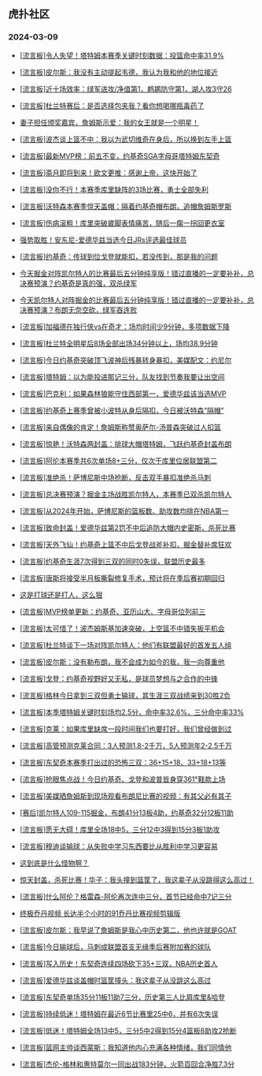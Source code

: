 ## 虎扑社区 
### 2024-03-09

+ [[流言板]令人失望！塔特姆本赛季关键时刻数据：投篮命中率31.9%](https://bbs.hupu.com/625155866.html)

+ [[流言板]皮尔斯：我没有主动提起韦德，我认为我和他的地位接近](https://bbs.hupu.com/625154696.html)

+ [[流言板]近十场效率：绿军进攻/净值第1，鹈鹕防守第1，湖人攻3守26](https://bbs.hupu.com/625156177.html)

+ [[流言板]杜兰特赛后：是否选择包夹我？看你想喝哪瓶毒药了](https://bbs.hupu.com/625153837.html)

+ [妻子担任颁奖嘉宾，詹姆斯示爱：我的女王就是一个明星！](https://bbs.hupu.com/625155302.html)

+ [[流言板]波杰谈上篮不中：我以为武切维奇在身后，所以换到左手上篮](https://bbs.hupu.com/625151763.html)

+ [[流言板]最新MVP榜：前五不变，约基奇SGA字母哥塔特姆东契奇](https://bbs.hupu.com/625156485.html)

+ [[流言板]斋月即将到来！欧文更推：感谢上帝，这快开始了](https://bbs.hupu.com/625151689.html)

+ [[流言板]没你不行！本赛季库里缺阵的3场比赛，勇士全部失利](https://bbs.hupu.com/625155172.html)

+ [[流言板]沃特森本赛季惊天盖帽：隔着约基奇帽布朗，追帽詹姆斯罗斯](https://bbs.hupu.com/625155453.html)

+ [[流言板]伤病滚粗！库里突破崴脚表情痛苦，随后一瘸一拐回更衣室](https://bbs.hupu.com/625148183.html)

+ [强势取胜！安东尼-爱德华兹当选今日JRs评选最佳球员](https://bbs.hupu.com/625153259.html)

+ [[流言板]约基奇：传球到位戈登就能扣，若没传到，那是我的问题](https://bbs.hupu.com/625155559.html)

+ [今天掘金对阵凯尔特人的比赛最后五分钟纯享版！错过直播的一定要补补，总决赛预演？约基奇是真的强，双杀绿军](https://bbs.hupu.com/625150468.html)

+ [今天凯尔特人对阵掘金的比赛最后五分钟纯享版！错过直播的一定要补补，总决赛预演？布朗无奈空砍，绿军吞连败](https://bbs.hupu.com/625150400.html)

+ [[流言板]加福德在独行侠vs在奇才：场均时间少9分钟，多项数据下降](https://bbs.hupu.com/625156027.html)

+ [[流言板]杜兰特全明星后8场全部出场34分钟以上，场均38.9分钟](https://bbs.hupu.com/625155238.html)

+ [[流言板]今日约基奇突破顶飞波神后残暴转身暴扣，美媒配文：约尼尔](https://bbs.hupu.com/625156110.html)

+ [[流言板]塔特姆：以为能投进那记三分，队友找到节奏我要让出空间](https://bbs.hupu.com/625152741.html)

+ [[流言板]巴克利：如果森林狼能守住西部第一，爱德华兹该当选MVP](https://bbs.hupu.com/625155305.html)

+ [[流言板]约基奇上赛季曾被小波特从身后隔扣，今日被沃特森“隔帽”](https://bbs.hupu.com/625150399.html)

+ [[流言板]来自偶像的肯定！詹姆斯称赞奥萨尔-汤普森突破过人扣篮](https://bbs.hupu.com/625155076.html)

+ [[流言板]惊艳！沃特森两封盖：排球大帽塔特姆，飞跃约基奇封盖布朗](https://bbs.hupu.com/625149522.html)

+ [[流言板]阿伦本赛季共6次单场8+三分，仅次于库里位居联盟第二](https://bbs.hupu.com/625155354.html)

+ [[流言板]准绝杀！萨博尼斯中场抢断，反击双手暴扣准绝杀马刺](https://bbs.hupu.com/625148622.html)

+ [[流言板]总决赛预演？掘金主场战胜凯尔特人，本赛季已双杀凯尔特人](https://bbs.hupu.com/625149088.html)

+ [[流言板]从2024年开始，萨博尼斯的篮板数、助攻数均排在NBA第一](https://bbs.hupu.com/625155831.html)

+ [[流言板]致命封盖！爱德华兹第2罚不中后追防大帽内史密斯，杀死比赛](https://bbs.hupu.com/625144674.html)

+ [[流言板]天外飞仙！约基奇上篮不中后戈登战斧补扣，掘金替补席狂欢](https://bbs.hupu.com/625148229.html)

+ [[流言板]约基奇生涯7次得到三双的同时0失误，联盟历史最多](https://bbs.hupu.com/625155599.html)

+ [[流言板]唐斯将接受半月板撕裂修复手术，预计将在季后赛初期回归](https://bbs.hupu.com/625145491.html)

+ [这是打球还是打人，这么狠](https://bbs.hupu.com/625149535.html)

+ [[流言板]MVP榜单更新：约基奇、亚历山大、字母哥位列前三](https://bbs.hupu.com/625156650.html)

+ [[流言板]太可惜了！波杰姆斯基加速突破，上空篮不中错失扳平机会](https://bbs.hupu.com/625148584.html)

+ [[流言板]杜兰特谈下一场对阵凯尔特人：他们有联盟最好的首发五人组](https://bbs.hupu.com/625156402.html)

+ [[流言板]皮尔斯：没有勒布朗，我不会成为如今的我，我一向尊重他](https://bbs.hupu.com/625146967.html)

+ [[流言板]戈登：约基奇视野好又无私，是球员梦想与之合作的中锋](https://bbs.hupu.com/625153710.html)

+ [[流言板]格林今日拿到三双但勇士输球，其生涯三双战绩来到30胜2负](https://bbs.hupu.com/625155696.html)

+ [[流言板]本季塔特姆关键时刻场均2.5分，命中率32.6%，三分命中率33%](https://bbs.hupu.com/625149625.html)

+ [[流言板]克莱：如果库里缺席一段时间我们也要打好，我们曾经做到过](https://bbs.hupu.com/625150476.html)

+ [[流言板]高管预测克莱合同：3人预测1.8-2千万，5人预测年2-2.5千万](https://bbs.hupu.com/625156528.html)

+ [[流言板]东契奇本赛季打出过的恐怖三双：36+15+18、33+18+13等](https://bbs.hupu.com/625156228.html)

+ [[流言板]抢眼焦点战！今日约基奇、戈登和波普皆身穿361°鞋款上场](https://bbs.hupu.com/625150262.html)

+ [[流言板]美媒晒詹姆斯到现场观看布朗尼比赛的视频：有其父必有其子](https://bbs.hupu.com/625147282.html)

+ [[赛后]凯尔特人109-115掘金，布朗41分13板4助，约基奇32分12板11助](https://bbs.hupu.com/625148789.html)

+ [[流言板]愿无大碍！库里全场18中5，三分12中3得到15分3板1助攻](https://bbs.hupu.com/625149014.html)

+ [[流言板]穆迪谈输球：从失败中学习东西要比从胜利中学习更容易](https://bbs.hupu.com/625156246.html)

+ [这到底是什么怪物啊？](https://bbs.hupu.com/625155349.html)

+ [惊天封盖，杀死比赛！华子：我头撞到篮筐了，我这辈子从没跳得这么高过！](https://bbs.hupu.com/625145252.html)

+ [[流言板]什么阿伦？格雷森-阿伦再次连中三分，首节已经命中7记三分](https://bbs.hupu.com/625144533.html)

+ [终极乔丹视频 长达半个小时的91乔丹比赛视频剪辑版](https://bbs.hupu.com/625151309.html)

+ [[流言板]皮尔斯：我早说了詹姆斯是我心中历史第二，他也许就是GOAT](https://bbs.hupu.com/625145076.html)

+ [[流言板]今日输球后，马刺成联盟首支无缘季后赛附加赛的球队](https://bbs.hupu.com/625149189.html)

+ [[流言板]写入历史！东契奇连续四场砍下35+三双，NBA历史首人](https://bbs.hupu.com/625145498.html)

+ [[流言板]爱德华兹谈盖帽时篮筐撞头：我这辈子从没跳这么高过](https://bbs.hupu.com/625144936.html)

+ [[流言板]东契奇单场35分11板11助7三分，历史第三人比肩库里&哈登](https://bbs.hupu.com/625155931.html)

+ [[流言板]持续低迷！塔特姆在最近6节比赛里25中6，并有6次失误](https://bbs.hupu.com/625149352.html)

+ [[流言板]低迷！塔特姆全场13中5，三分5中2得到15分4篮板8助攻2抢断](https://bbs.hupu.com/625148953.html)

+ [[流言板]篮网主帅谈西蒙斯：我知道他内心充满各种情绪，我们同情他](https://bbs.hupu.com/625156421.html)

+ [[流言板]杰伦-格林和惠特莫尔一同出战183分钟，火箭百回合净胜7.3分](https://bbs.hupu.com/625156631.html)

